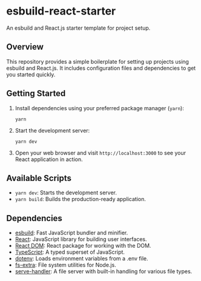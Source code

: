 # esbuild-react-starter

An esbuild and React.js starter template for project setup.

## Overview

This repository provides a simple boilerplate for setting up projects using esbuild and React.js. It includes configuration files and dependencies to get you started quickly.

## Getting Started

1. Install dependencies using your preferred package manager (`yarn`):

   ```shell
   yarn
   ```

2. Start the development server:

   ```shell
   yarn dev
   ```

3. Open your web browser and visit `http://localhost:3000` to see your React application in action.

## Available Scripts

- `yarn dev`: Starts the development server.
- `yarn build`: Builds the production-ready application.

## Dependencies

- [esbuild](https://esbuild.github.io/): Fast JavaScript bundler and minifier.
- [React](https://reactjs.org/): JavaScript library for building user interfaces.
- [React DOM](https://reactjs.org/docs/react-dom.html): React package for working with the DOM.
- [TypeScript](https://www.typescriptlang.org/): A typed superset of JavaScript.
- [dotenv](https://www.npmjs.com/package/dotenv): Loads environment variables from a .env file.
- [fs-extra](https://www.npmjs.com/package/fs-extra): File system utilities for Node.js.
- [serve-handler](https://www.npmjs.com/package/serve-handler): A file server with built-in handling for various file types.
